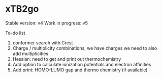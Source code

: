 # xTB2go

Stable version: v4
Work in progress: v5

To-do list
1. conformer search with Crest
2. Charge / multiplicity combinations, we have charges we need to also add multiplicities
3. Hessian: need to get and print out thermochemistry
4. Add option to calculate ionization potentials and electron affinities
5. Add print: HOMO-LUMO gap and thermo chemistry (if available)
